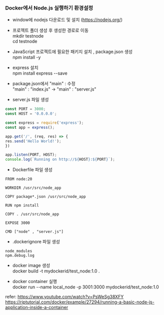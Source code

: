 ### Docker에서 Node.js 실행하기 환경설정
- window에 nodejs 다운로드 및 설치 (https://nodejs.org/)
   
 - 프로젝트 폴더 생성 후 생성한 경로로 이동<br/>
   mkdir testnode <br/>
   cd testnode<br/>
    
 -   JavaScript 프로젝트에 필요한 패키지 설치 , package.json 생성<br/>
     npm install -y

-  express 설치<br/>
     npm install express --save

-  package.json에서 "main" : 수정<br/>
     "main" : "index.js"   ->  "main" : "server.js"

-  server.js 파일 생성

  ```javascript
const PORT = 3000;
const HOST = '0.0.0.0';

const express = require('express'); 
const app = express();

app.get('/', (req, res) => {
  res.send('Hello World!');
})

app.listen(PORT, HOST);
console.log(`Running on http://${HOST}:${PORT}`);
   ```
-  Dockerfile 파일 생성
  ```docker
FROM node:20

WORKDIR /usr/src/node_app

COPY package*.json /usr/src/node_app

RUN npm install

COPY . /usr/src/node_app

EXPOSE 3000

CMD ["node" , "server.js"]
  ```

-  .dockerignore 파일 생성
```docker
node_modules
npm.debug.log
```

 - docker image 생성<br/>
   docker build -t  mydockerid/test_node:1.0 .

  - docker container 실행<br/>
   docker run --name local_node -p 3001:3000 mydockerid/test_node:1.0


refer: https://www.youtube.com/watch?v=PsWeSg38XFY </br>
       https://riptutorial.com/docker/example/27294/running-a-basic-node-js-application-inside-a-container
   
   

